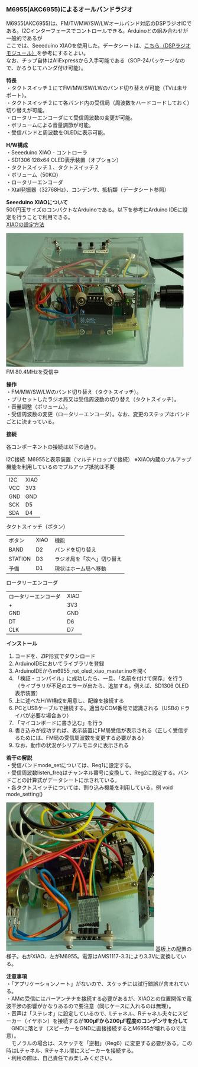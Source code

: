 <p><H3>M6955(AKC6955)によるオールバンドラジオ</H3></p>
<p>
M6955(AKC6955)は、FM/TV/MW/SW/LWオールバンド対応のDSPラジオICである。I2Cインターフェースでコントロールできる。Arduinoとの組み合わせが一般的であるが<br>
ここでは、Seeeduino XIAOを使用した。データシートは、<a href="https://www.aitendo.com/product/7012">こちら（DSPラジオモジュール）</a>を参考にするとよい。<br>
なお、チップ自体はAliExpressから入手可能である（SOP-24パッケージなので、かろうじてハンダ付け可能）。<br>
</p>

<p><strong>特長</strong><br>
 ・タクトスイッチ１にてFM/MW/SW/LWのバンド切り替えが可能（TVは未サポート）。<br>
 ・タクトスイッチ２にて各バンド内の受信局（周波数をハードコードしておく）切り替えが可能。<br>
 ・ロータリーエンコーダにて受信周波数の変更が可能。<br>
 ・ボリュームによる音量調節が可能。<br>
 ・受信バンドと周波数をOLEDに表示可能。<br>
</p>
<p><strong>H/W構成</strong><br>
 ・Seeeduino XIAO - コントローラ<br>
 ・SD1306 128x64 OLED表示装置（オプション）<br>
 ・タクトスイッチ１、タクトスイッチ２<br>
 ・ボリューム（50KΩ）<br>
 ・ロータリーエンコーダ<br>
 ・Xtal発振器（32768Hz）、コンデンサ、抵抗類（データシート参照）
</p>
<p><strong>Seeeduino XIAOについて</strong><br>
500円玉サイズのコンパクトなArduinoである。以下を参考にArduino IDEに設定を行うことで利用できる。<br>
<a href="https://wiki.seeedstudio.com/jp/Seeeduino-XIAO/">XIAOの設定方法</a>
</p>
<p>
<img src="./m6955_radio1.jpg" width="480" height="360">
FM 80.4MHzを受信中
</p>
<p><strong>操作</strong><br>
 ・FM/MW/SW/LWのバンド切り替え（タクトスイッチ）。<br>
 ・プリセットしたラジオ局又は受信周波数の切り替え（タクトスイッチ）。<br>
 ・音量調整（ボリューム）。<br>
 ・受信周波数の変更（ロータリーエンコーダ）。なお、変更のステップはバンドごとに決まっている。<br>

</p>
<p><strong>接続</strong><br>
<p>各コンポーネントの接続は以下の通り。<br>
</p>
<p>
I2C接続&nbsp; M6955と表示装置（マルチドロップで接続）
※XIAO内蔵のプルアップ機能を利用しているのでプルアップ抵抗は不要
<table> 
<tr>
<td>I2C&nbsp;</td><td>XIAO</td>
</tr>
<tr>
<td>VCC</td><td>3V3</td>
</tr>
<tr>
<td>GND</td><td>GND</td>
</tr>
<tr>
<td>SCK</td><td>D5</td>
<tr>
<tr>
<td>SDA</td><td>D4</td>
<tr>
</table>
</p>
<p>
タクトスイッチ（ボタン）
<table> 
<tr>
<td>ボタン&nbsp;</td><td>XIAO&nbsp;</td><td>機能</td>
</tr>
<tr>
<td>BAND</td><td>D2</td><td>バンドを切り替え</td>
<tr>
<tr>
<td>STATION</td><td>D3</td><td>ラジオ局を「次へ」切り替え</td>
<tr>
<tr>
<td>予備</td><td>D1</td></td><td>現状はホーム局へ移動</td>
</tr>
</table>
</p>
<p>
ロータリーエンコーダ
<table> 
<tr>
<td>ロータリーエンコーダ&nbsp;</td><td>XIAO</td>
</tr>
<tr>
<td>+</td><td>3V3</td>
</tr>
<tr>
<td>GND</td><td>GND</td>
</tr>
<tr>
<td>DT</td><td>D6</td>
<tr>
<tr>
<td>CLK</td><td>D7</td>
<tr>
</table>
</p>
</p>
<p><strong>インストール</strong><br>
<ol>
<li>コードを、ZIP形式でダウンロード</li>
<li>ArduinoIDEにおいてライブラリを登録</li>
<li>ArduinoIDEからm6955_rot_oled_xiao_master.inoを開く</li>
<li>「検証・コンパイル」に成功したら、一旦、「名前を付けて保存」を行う<br>
（ライブラリが不足のエラーが出たら、追加する。例えば、SD1306 OLED表示装置）
</li>
<li>上に述べたH/W構成を用意し、配線を接続する</li>
<li>PCとUSBケーブルで接続する。適当なCOM番号で認識される（USBのドライバが必要な場合あり）</li>
<li>「マイコンボードに書き込む」を行う</li>
<li>書き込みが成功すれば、表示装置にFM局受信が表示される（正しく受信するためには、FM局の受信周波数を変更する必要がある）</li>
<li>なお、動作の状況がシリアルモニタに表示される</li>
</li>
</ol>
</p>
<p>
<p><strong>若干の解説</strong><br>
・受信バンドmode_setについては、Reg1に設定する。<br>
・受信周波数listen_freqはチャンネル番号に変換して、Reg2に設定する。バンドごとの計算式がデータシートに示されている。<br>
・各タクトスイッチについては、割り込み機能を利用している。例&nbsp;void mode_setting()<br>
</p>
<p>
<img src="./m6955_radio2.jpg" width="400" height="400">
基板上の配置の様子。右がXIAO、左がM6955。電源はAMS1117-3.3により3.3Vに変換している。
</p>
<p><strong>注意事項</strong><br>
・「アプリケーションノート」がないので、スケッチには試行錯誤が含まれている。<br>
・AMの受信にはバーアンテナを接続する必要があるが、XIAOとの位置関係で電波干渉の影響がかなりあるので要注意（同じケースに入れるのは無理）。<br>
・音声は「ステレオ」に設定しているので、Lチャネル、Rチャネル夫々にスピーカー（イヤホン）を接続するが<strong>100μFから200μF程度のコンデンサを介して</strong><br>
　GNDに落とす（スピーカーをGNDに直接接続するとM6955が壊れるので注意）。<br>
　モノラルの場合は、スケッチを「逆相」（Reg6）に変更する必要がある。この時はLチャネル、Rチャネル間にスピーカーを接続する。<br>
・利用の際は、自己責任でお楽しみください。</p>
</p>
